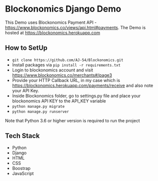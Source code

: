 # Blockonomics Django Demo 

This Demo uses Blockonomics Payment API - https://www.blockonomics.co/views/api.html#payments. 
The Demo is hosted at https://blockonomics.herokuapp.com

## How to SetUp

* `git clone https://github.com/AJ-54/Blockonomics.git`
* Install packages via `pip install -r requirements.txt`
* Login to blockonomics account and visit https://www.blockonomics.co/merchants#/page3
* Provide your HTTP Callback URL, in my case which is https://blockonomics.herokuapp.com/payments/receive and also note your API Key.
* Inside Blockonomics folder, go to settings.py file and place your blockonomics API KEY to the API_KEY variable  
* `python manage.py migrate`
* `python manage.py runserver`

Note that Python 3.6 or higher version is required to run the project

## Tech Stack

* Python
* Django
* HTML
* CSS
* Boostrap
* JavaScript
